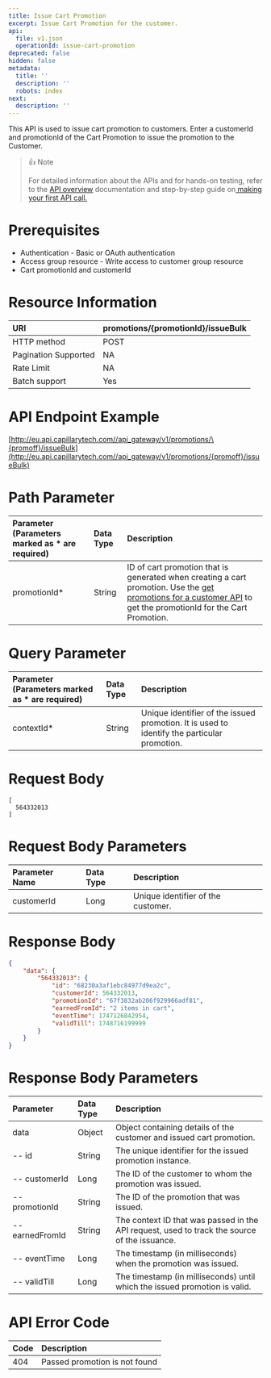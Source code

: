 ```yaml
---
title: Issue Cart Promotion
excerpt: Issue Cart Promotion for the customer.
api:
  file: v1.json
  operationId: issue-cart-promotion
deprecated: false
hidden: false
metadata:
  title: ''
  description: ''
  robots: index
next:
  description: ''
---
```

This API is used to issue cart promotion to customers. Enter a customerId and promotionId of the Cart Promotion to issue the promotion to the Customer.

> 👍 Note
>
> For detailed information about the APIs and for hands-on testing, refer to the [API overview](https://docs.capillarytech.com/reference/apioverview) documentation and step-by-step guide on[ making your first API call.](https://docs.capillarytech.com/reference/make-your-first-api-call)

# Prerequisites

*   Authentication - Basic or OAuth authentication
*   Access group resource - Write access to customer group resource
*   Cart promotionId and customerId

# Resource Information

| URI                  | promotions/\{promotionId}/issueBulk |
| :------------------- | :---------------------------------- |
| HTTP method          | POST                                |
| Pagination Supported | NA                                  |
| Rate Limit           | NA                                  |
| Batch support        | Yes                                 |

# API Endpoint Example

[http://eu.api.capillarytech.com//api_gateway/v1/promotions/\{promoff}/issueBulk](http://eu.api.capillarytech.com//api_gateway/v1/promotions/{promoff}/issueBulk)

# Path Parameter

| Parameter (Parameters marked as * are required) | Data Type | Description                                                                                                                                                                                                                               |
| :---------------------------------------------- | :-------- | :---------------------------------------------------------------------------------------------------------------------------------------------------------------------------------------------------------------------------------------- |
| promotionId*                                    | String    | ID of cart promotion that is generated when creating a cart promotion. Use the [get promotions for a customer API](https://docs.capillarytech.com/reference/get-promotions-for-a-customer) to get the promotionId for the Cart Promotion. |

# Query Parameter

| Parameter (Parameters marked as * are required) | Data Type | Description                                                                                 |
| :---------------------------------------------- | :-------- | :------------------------------------------------------------------------------------------ |
| contextId*                                      | String    | Unique identifier of the issued promotion. It is used to identify the particular promotion. |

# Request Body

```
[
  564332013
]
```

# Request Body Parameters

| Parameter Name | Data Type | Description                        |
| :------------- | :-------- | :--------------------------------- |
| customerId     | Long      | Unique identifier of the customer. |

# Response Body

```json
{
    "data": {
        "564332013": {
            "id": "68230a3af1ebc84977d9ea2c",
            "customerId": 564332013,
            "promotionId": "67f3832ab206f929966adf81",
            "earnedFromId": "2 items in cart",
            "eventTime": 1747126842954,
            "validTill": 1748716199999
        }
    }
}
```

# Response Body Parameters

| Parameter       | Data Type | Description                                                                                  |
| :-------------- | :-------- | :------------------------------------------------------------------------------------------- |
| data            | Object    | Object containing details of the customer and issued cart promotion.                         |
| -- id           | String    | The unique identifier for the issued promotion instance.                                     |
| -- customerId   | Long      | The ID of the customer to whom the promotion was issued.                                     |
| -- promotionId  | String    | The ID of the promotion that was issued.                                                     |
| -- earnedFromId | String    | The context ID that was passed in the API request, used to track the source of the issuance. |
| -- eventTime    | Long      | The timestamp (in milliseconds) when the promotion was issued.                               |
| -- validTill    | Long      | The timestamp (in milliseconds) until which the issued promotion is valid.                   |

# API Error Code

| Code | Description                   |
| :--- | :---------------------------- |
| 404  | Passed promotion is not found |
